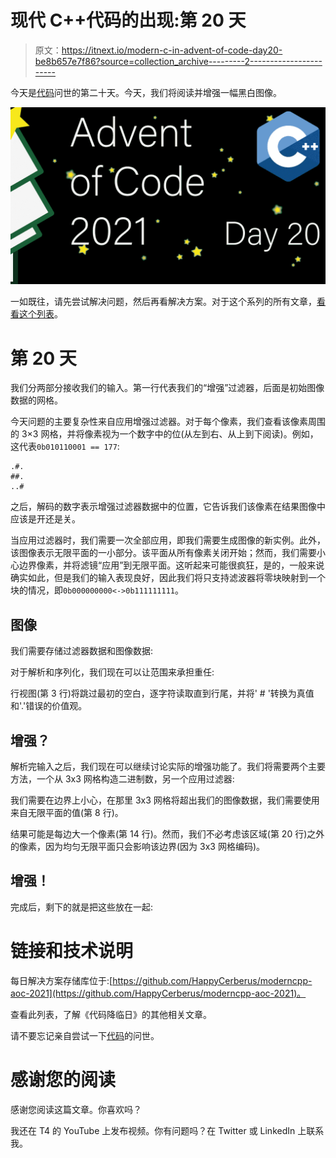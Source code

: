 # 现代 C++代码的出现:第 20 天

> 原文：<https://itnext.io/modern-c-in-advent-of-code-day20-be8b657e7f86?source=collection_archive---------2----------------------->

今天是[代码](https://adventofcode.com/2021)问世的第二十天。今天，我们将阅读并增强一幅黑白图像。

![](img/0091a39ea57e8e1ae53d77844eee6d11.png)

一如既往，请先尝试解决问题，然后再看解决方案。对于这个系列的所有文章，[看看这个列表](https://medium.com/@happy.cerberus/list/advent-of-code-2021-using-modern-c-c5814cb6666e)。

# 第 20 天

我们分两部分接收我们的输入。第一行代表我们的“增强”过滤器，后面是初始图像数据的网格。

今天问题的主要复杂性来自应用增强过滤器。对于每个像素，我们查看该像素周围的 3×3 网格，并将像素视为一个数字中的位(从左到右、从上到下阅读)。例如，这代表`0b010110001 == 177`:

```
.#.
##.
..#
```

之后，解码的数字表示增强过滤器数据中的位置，它告诉我们该像素在结果图像中应该是开还是关。

当应用过滤器时，我们需要一次全部应用，即我们需要生成图像的新实例。此外，该图像表示无限平面的一小部分。该平面从所有像素关闭开始；然而，我们需要小心边界像素，并将滤镜“应用”到无限平面。这听起来可能很疯狂，是的，一般来说确实如此，但是我们的输入表现良好，因此我们将只支持滤波器将零块映射到一个块的情况，即`0b000000000<->0b111111111`。

## 图像

我们需要存储过滤器数据和图像数据:

对于解析和序列化，我们现在可以让范围来承担重任:

行视图(第 3 行)将跳过最初的空白，逐字符读取直到行尾，并将' # '转换为真值和'.'错误的价值观。

## 增强？

解析完输入之后，我们现在可以继续讨论实际的增强功能了。我们将需要两个主要方法，一个从 3x3 网格构造二进制数，另一个应用过滤器:

我们需要在边界上小心，在那里 3x3 网格将超出我们的图像数据，我们需要使用来自无限平面的值(第 8 行)。

结果可能是每边大一个像素(第 14 行)。然而，我们不必考虑该区域(第 20 行)之外的像素，因为均匀无限平面只会影响该边界(因为 3x3 网格编码)。

## 增强！

完成后，剩下的就是把这些放在一起:

# 链接和技术说明

每日解决方案存储库位于:[https://github.com/HappyCerberus/moderncpp-aoc-2021](https://github.com/HappyCerberus/moderncpp-aoc-2021)。

查看此列表，了解《代码降临日》的其他相关文章。

请不要忘记亲自尝试一下[代码](https://adventofcode.com/2021)的问世。

# 感谢您的阅读

感谢您阅读这篇文章。你喜欢吗？

我还在 T4 的 YouTube 上发布视频。你有问题吗？在 Twitter 或 LinkedIn 上联系我。